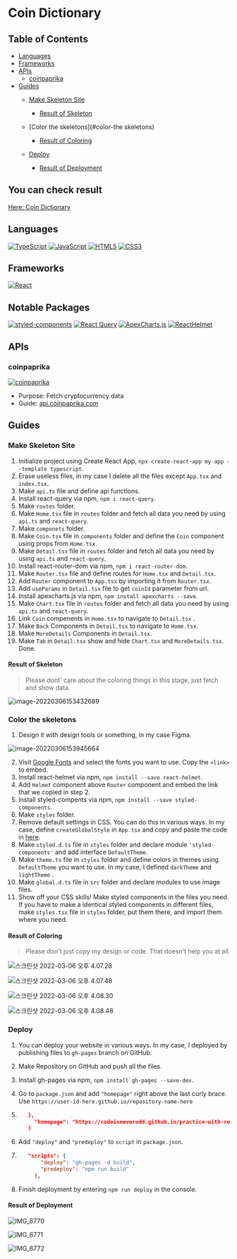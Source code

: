 # Coin Dictionary

## Table of Contents

- [Languages](#languages)
- [Frameworks](#frameworks)
- [APIs](#apis)
    - [coinpaprika](#coinpaprika)
- [Guides](#guides)
    - [Make Skeleton Site](#make-skeleton-site)
        - [Result of Skeleton](#result-of-skeleton)

    - [Color the skeletons](#color-the skeletons)
        - [Result of Coloring](#result-of-coloring)

    - [Deploy](#deploy)
        - [Result of Deployment](#result-of-deployment)

## You can check result

[Here: Coin Dictionary](https://codeisneverodd.github.io/practice-with-react-typescript-for-crypto-dictionary/)

## Languages

[![TypeScript](https://img.shields.io/badge/TypeScript-3178C6?style=for-the-badge&logo=TypeScript&logoColor=white)](https://www.typescriptlang.org/)
[![JavaScript](https://img.shields.io/badge/JavaScript-F7DF1E?style=for-the-badge&logo=JavaScript&logoColor=black)](https://en.wikipedia.org/wiki/JavaScript)
[![HTML5](https://img.shields.io/badge/HTML5-E34F26?style=for-the-badge&logo=HTML5&logoColor=white)](https://en.wikipedia.org/wiki/HTML5)
[![CSS3](https://img.shields.io/badge/CSS3-1572B6?style=for-the-badge&logo=CSS3&logoColor=white)](https://en.wikipedia.org/wiki/CSS)

## Frameworks

[![React](https://img.shields.io/badge/React-61DAFB?style=for-the-badge&logo=React&logoColor=black)](https://reactjs.org/)

## Notable Packages

[![styled-components](https://img.shields.io/badge/ReactQuery-FF4154?style=for-the-badge&logo=ReactQuery&logoColor=white)](https://styled-components.com/)
[![React Query](https://img.shields.io/badge/styledcomponents-DB7093?style=for-the-badge&logo=styled-components&logoColor=white)](https://react-query.tanstack.com/)
[![ApexCharts.js](https://img.shields.io/badge/ApexCharts.js-0F7AEB?style=for-the-badge&logo=ApexCharts.js&logoColor=white)](https://apexcharts.com/)
[![ReactHelmet](https://img.shields.io/badge/ReactHelmet-2FBCD9?style=for-the-badge&logo=ApexCharts.js&logoColor=white)](https://apexcharts.com/)

## APIs

### coinpaprika

[![coinpaprika](https://tva1.sinaimg.cn/large/e6c9d24egy1gzxsnep080j213b075mxm.jpg)](https://api.coinpaprika.com/)

- Purpose: Fetch cryptocurrency data
- Guide: [api.coinpaprika.com](https://api.coinpaprika.com/)

## Guides

### Make Skeleton Site

1. Initialize project using Create React App, `npx create-react-app my-app --template typescript`.
2. Erase useless files, in my case I delete all the files except `App.tsx` and `index.tsx`.
3. Make `api.ts` file and define api functions.
3. Install react-query via npm,  `npm i react-query`.
3. Make `routes` folder.
3. Make `Home.tsx` file in `routes` folder and fetch all data you need by using `api.ts` and `react-query`.
3. Make `componets` folder.
3. Make `Coin.tsx` file in `components` folder and define the `Coin` component using props from `Home.tsx`.
3. Make `Detail.tsx` file in `routes` folder and fetch all data you need by using `api.ts` and `react-query`.
3. Install react-router-dom via npm, `npm i react-router-dom`.
3. Make `Router.tsx` file and define routes for `Home.tsx` and `Detail.tsx`.
3. Add `Router` component to `App.tsx` by importing it from `Router.tsx`.
3. Add `useParams` in `Detail.tsx` file to get `coinId` parameter from url.
3. Install apexcharts.js via npm,  `npm install apexcharts --save`.
3. Make `Chart.tsx`  file in `routes` folder and fetch all data you need by using `api.ts` and `react-query`.
3. Link `Coin` compenents in `Home.tsx` to navigate to  `Detail.tsx` .
3. Make `Back` Components in `Detail.tsx` to navigate to `Home.tsx`.
3. Make `MoreDetails` Components in `Detail.tsx`.
3. Make `Tab` in `Detail.tsx`  show and hide `Chart.tsx`  and `MoreDetails.tsx`. Done.

#### Result of Skeleton

> Please dont' care about the coloring things in this stage, just fetch and show data.

![image-20220306153432689](https://tva1.sinaimg.cn/large/e6c9d24egy1h005hmch6tj20u00w5jta.jpg)

### Color the skeletons

1. Design it with design tools or something, in my case Figma.

![image-20220306153945664](https://tva1.sinaimg.cn/large/e6c9d24egy1h005n295o2j20w70u0dix.jpg)

2. Visit [Google Fonts](https://fonts.google.com/) and select the fonts you want to use. Copy the `<link>` to embed.
3. Install react-helmet via npm,  `npm install --save react-helmet`.
4. Add `Helmet` component above `Router` component and embed the link that we copied in step 2.
5. Install styled-compents via npm,  `npm install --save styled-components`.
6. Make `styles` folder.
7. Remove default settings in CSS. You can do this in various ways. In my case, define `createGlobalStyle` in  `App.tsx`
   and copy and paste the code in [here](https://meyerweb.com/eric/tools/css/reset/).
8. Make `styled.d.ts` file in `styles` folder and declare module `'styled-components'` and add interface `DefaultTheme`.
9. Make `theme.ts` file in `styles` folder and define colors in themes using `DefaultTheme`  you want to use. In my
   case, I defined `darkTheme` and `lightTheme` .
10. Make `global.d.ts` file in `src` folder and declare modules to use image files.
11. Show off your CSS skills! Make styled components in the files you need. If you have to make a identical styled
    components in different files, make `styles.tsx` file in `styles` folder, put them there, and import them where you
    need.

#### Result of Coloring

> Please don't just copy my design or code. That doesn't help you at all.

![스크린샷 2022-03-06 오후 4.07.28](https://tva1.sinaimg.cn/large/e6c9d24egy1h006hq20kfj20u00uatac.jpg)

![스크린샷 2022-03-06 오후 4.07.48](https://tva1.sinaimg.cn/large/e6c9d24egy1h006hwjr57j20u00uytac.jpg)

![스크린샷 2022-03-06 오후 4.08.30](https://tva1.sinaimg.cn/large/e6c9d24egy1h006i3y0x2j21h10u0jwi.jpg)

![스크린샷 2022-03-06 오후 4.08.48](https://tva1.sinaimg.cn/large/e6c9d24egy1h006i9j6toj21gs0u0wg8.jpg)

### Deploy

1. You can deploy your website in various ways. In my case, I deployed by publishing files to `gh-pages` branch on
   GitHub.

2. Make Repository on GitHub and push all the files.

3. Install gh-pages via npm,  `npm install gh-pages --save-dev`.

4. Go to `package.json`  and add `"homepage"`  right above the last curly brace.
   Use `https://user-id-here.github.io/repository-name-here`

1. ```json
      },
        "homepage": "https://codeisneverodd.github.io/practice-with-react-typescript-for-crypto-dictionary/"
      }
      ```

5. Add `"deploy"` and `"predeploy"` to `script` in `package.json`.

1. ```json
      "scripts": {
          "deploy": "gh-pages -d build",
          "predeploy": "npm run build"
        },
      ```

6. Finish deployment by entering `npm run deploy` in the console.

#### Result of Deployment

![IMG_6770](https://tva1.sinaimg.cn/large/e6c9d24egy1h007h4jswwj20u01szgp7.jpg)

![IMG_6771](https://tva1.sinaimg.cn/large/e6c9d24egy1h007h33r7fj20u01sz0wz.jpg)

![IMG_6772](https://tva1.sinaimg.cn/large/e6c9d24egy1h007h103g4j20u01szjvw.jpg)






